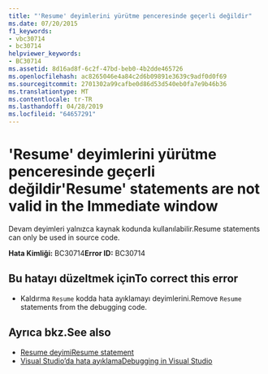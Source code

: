 ```yaml
---
title: "'Resume' deyimlerini yürütme penceresinde geçerli değildir"
ms.date: 07/20/2015
f1_keywords:
- vbc30714
- bc30714
helpviewer_keywords:
- BC30714
ms.assetid: 8d16ad8f-6c2f-47bd-beb0-4b2dde465726
ms.openlocfilehash: ac8265046e4a84c2d6b09891e3639c9adf0d0f69
ms.sourcegitcommit: 2701302a99cafbe0d86d53d540eb0fa7e9b46b36
ms.translationtype: MT
ms.contentlocale: tr-TR
ms.lasthandoff: 04/28/2019
ms.locfileid: "64657291"
---
```

# <a name="resume-statements-are-not-valid-in-the-immediate-window"></a><span data-ttu-id="caa33-102">'Resume' deyimlerini yürütme penceresinde geçerli değildir</span><span class="sxs-lookup"><span data-stu-id="caa33-102">'Resume' statements are not valid in the Immediate window</span></span>
<span data-ttu-id="caa33-103">Devam deyimleri yalnızca kaynak kodunda kullanılabilir.</span><span class="sxs-lookup"><span data-stu-id="caa33-103">Resume statements can only be used in source code.</span></span>  
  
 <span data-ttu-id="caa33-104">**Hata Kimliği:** BC30714</span><span class="sxs-lookup"><span data-stu-id="caa33-104">**Error ID:** BC30714</span></span>  
  
## <a name="to-correct-this-error"></a><span data-ttu-id="caa33-105">Bu hatayı düzeltmek için</span><span class="sxs-lookup"><span data-stu-id="caa33-105">To correct this error</span></span>  
  
- <span data-ttu-id="caa33-106">Kaldırma `Resume` kodda hata ayıklamayı deyimlerini.</span><span class="sxs-lookup"><span data-stu-id="caa33-106">Remove `Resume` statements from the debugging code.</span></span>  
  
## <a name="see-also"></a><span data-ttu-id="caa33-107">Ayrıca bkz.</span><span class="sxs-lookup"><span data-stu-id="caa33-107">See also</span></span>

- [<span data-ttu-id="caa33-108">Resume deyimi</span><span class="sxs-lookup"><span data-stu-id="caa33-108">Resume statement</span></span>](~/docs/visual-basic/language-reference/statements/resume-statement.md)
- [<span data-ttu-id="caa33-109">Visual Studio’da hata ayıklama</span><span class="sxs-lookup"><span data-stu-id="caa33-109">Debugging in Visual Studio</span></span>](/visualstudio/debugger/debugging-in-visual-studio)
